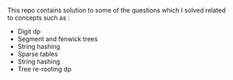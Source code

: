 This repo contains solution to some of the questions which I solved related to concepts such as : </br>

* Digit dp
* Segment and fenwick trees
* String hashing
* Sparse tables
* String hashing
* Tree re-rooting dp 
